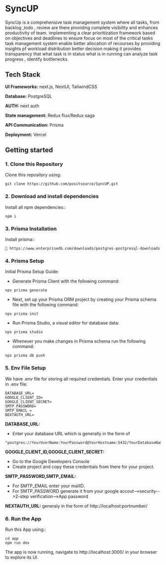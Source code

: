 
# SyncUP

SyncUp is a comprehensive task management system where all tasks, from backlog ,todo , review are there providing complete visibility and enhances productivity of team. implementing a clear prioritization framework based on objectives and deadlines to ensure focus on most of the critical tasks task management system enable better allocation of recourses by providing insights pf workload distribution better decision making it provides transparency that what task is in status what is in running can analyze task progress , identify bottlenecks.


## Tech Stack

**UI Frameworks:** next.js, NextUI, TailwindCSS

**Database:** PostgreSQL

**AUTH:** next auth

**State management:** Redux flux/Redux saga

**API Communication:** Prisma

**Deployment:** Vercel


## Getting started

### 1. Clone this Repository

Clone this repository using:

```
git clone https://github.com/positsource/SyncUP.git
```

### 2. Download and install dependencies

Install all npm dependencies::

```
npm i
```

### 3. Prisma Installation

Install prisma::

```
🔗 https://www.enterprisedb.com/downloads/postgres-postgresql-downloads
```

### 4. Prisma Setup

Initial Prisma Setup Guide:
- Generate Prisma Client with the following command:
```
npx prisma generate
```
- Next, set up your Prisma ORM project by creating your Prisma schema file with the following command:
```
npx prisma init
```
- Run Prisma Studio, a visual editor for database data:
```
npx prisma studio
```
- Whenever you make changes in Prisma schema run the following command:
```
npx prisma db push
```
### 5. Env File Setup
We have .env file for storing all required credentials.
Enter your credentials in .env file:
```
DATABASE_URL=
GOOGLE_CLIENT_ID=
GOOGLE_CLIENT_SECRET=
SMTP_PASSWORD=
SMTP_EMAIL = 
NEXTAUTH_URL=
```
**DATABASE_URL:**
- Enter your database URL which is generally in the form of
```
"postgres://YourUserName:YourPassword@YourHostname:5432/YourDatabaseName"
```
**GOOGLE_CLIENT_ID,GOOGLE_CLIENT_SECRET:**
- Go to the Google Developers Console
- Create project and copy these credentials from there for your project.

**SMTP_PASSWORD,SMTP_EMAIL:** 
- For SMTP_EMAIL enter your mailID.
- For SMTP_PASSWORD generate it from your google accout-->security-->2-step verification-->App password

**NEXTAUTH_URL:** generaly in the form of http://localhost:portnumber/ 


### 6. Run the App

Run this App using::
```
cd app
npm run dev
```

The app is now running, navigate to http://localhost:3000/ in your browser to explore its UI.


